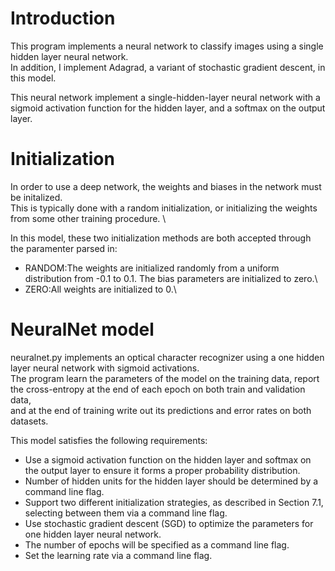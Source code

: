 # Introduction
This program implements a neural network to classify images using a single hidden layer neural network.\
In addition, I implement Adagrad, a variant of stochastic gradient descent, in this model.

This neural network implement a single-hidden-layer neural network with a sigmoid activation function for the hidden layer, and a softmax on the output layer. 

# Initialization
In order to use a deep network, the weights and biases in the network must be initalized. \
This is typically done with a random initialization, or initializing the weights from some other training procedure. \

In this model, these two initialization methods are both accepted through the paramenter parsed in:
* RANDOM:The weights are initialized randomly from a uniform distribution from -0.1 to 0.1. The bias parameters are initialized to zero.\
* ZERO:All weights are initialized to 0.\

# NeuralNet model
neuralnet.py implements an optical character recognizer using a one hidden layer neural network with sigmoid activations. \
The program learn the parameters of the model on the training data, report the cross-entropy at the end of each epoch on both train and validation data, \
and at the end of training write out its predictions and error rates on both datasets.

This model satisfies the following requirements:

* Use a sigmoid activation function on the hidden layer and softmax on the output layer to ensure it forms a proper probability distribution.
* Number of hidden units for the hidden layer should be determined by a command line flag.
* Support two different initialization strategies, as described in Section 7.1, selecting between them via a command line flag.
* Use stochastic gradient descent (SGD) to optimize the parameters for one hidden layer neural network.
* The number of epochs will be specified as a command line flag.
* Set the learning rate via a command line flag.
